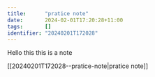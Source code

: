 ```yaml
---
title:      "pratice note"
date:       2024-02-01T17:20:28+11:00
tags:       []
identifier: "20240201T172028"
---
```


Hello this this is a note 

<!--
[pratice note two](denote:20240201T172415) this keeps it hidden
---> 
[[20240201T172028--pratice-note|pratice note]]

